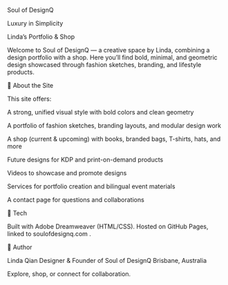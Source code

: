 Soul of DesignQ

Luxury in Simplicity

Linda’s Portfolio & Shop

Welcome to Soul of DesignQ — a creative space by Linda, combining a design portfolio with a shop. Here you’ll find bold, minimal, and geometric design showcased through fashion sketches, branding, and lifestyle products.

🔹 About the Site

This site offers:

A strong, unified visual style with bold colors and clean geometry

A portfolio of fashion sketches, branding layouts, and modular design work

A shop (current & upcoming) with books, branded bags, T-shirts, hats, and more

Future designs for KDP and print-on-demand products

Videos to showcase and promote designs

Services for portfolio creation and bilingual event materials

A contact page for questions and collaborations

🔹 Tech

Built with Adobe Dreamweaver (HTML/CSS).
Hosted on GitHub Pages, linked to soulofdesignq.com
.

🔹 Author

Linda Qian
Designer & Founder of Soul of DesignQ
Brisbane, Australia

Explore, shop, or connect for collaboration.
